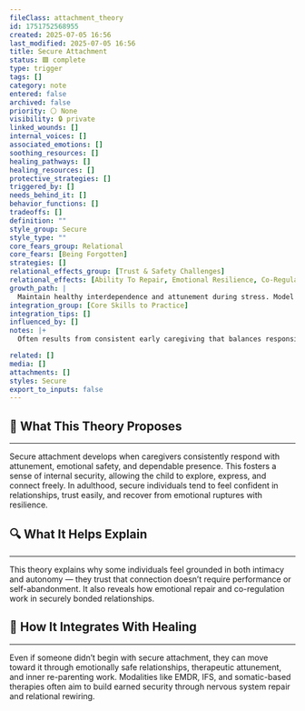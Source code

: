```yaml
---
fileClass: attachment_theory
id: 1751752568955
created: 2025-07-05 16:56
last_modified: 2025-07-05 16:56
title: Secure Attachment
status: 🟩 complete
type: trigger
tags: []
category: note
entered: false
archived: false
priority: ⚪ None
visibility: 🔒 private
linked_wounds: []
internal_voices: []
associated_emotions: []
soothing_resources: []
healing_pathways: []
healing_resources: []
protective_strategies: []
triggered_by: []
needs_behind_it: []
behavior_functions: []
tradeoffs: []
definition: ""
style_group: Secure
style_type: ""
core_fears_group: Relational
core_fears: [Being Forgotten]
strategies: []
relational_effects_group: [Trust & Safety Challenges]
relational_effects: [Ability To Repair, Emotional Resilience, Co-Regulation]
growth_path: |
  Maintain healthy interdependence and attunement during stress. Model secure presence to others.
integration_group: [Core Skills to Practice]
integration_tips: []
influenced_by: []
notes: |+
  Often results from consistent early caregiving that balances responsiveness and autonomy.

related: []
media: []
attachments: []
styles: Secure
export_to_inputs: false
---
```


## 🧠 What This Theory Proposes
---
Secure attachment develops when caregivers consistently respond with attunement, emotional safety, and dependable presence. This fosters a sense of internal security, allowing the child to explore, express, and connect freely. In adulthood, secure individuals tend to feel confident in relationships, trust easily, and recover from emotional ruptures with resilience.

## 🔍 What It Helps Explain
---
This theory explains why some individuals feel grounded in both intimacy and autonomy — they trust that connection doesn’t require performance or self-abandonment. It also reveals how emotional repair and co-regulation work in securely bonded relationships.

## 🧩 How It Integrates With Healing
---
Even if someone didn’t begin with secure attachment, they can move toward it through emotionally safe relationships, therapeutic attunement, and inner re-parenting work. Modalities like EMDR, IFS, and somatic-based therapies often aim to build earned security through nervous system repair and relational rewiring.
